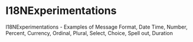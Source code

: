 # I18NExperimentations
I18NExperimentations - Examples of Message Format, Date Time, Number, Percent, Currency, Ordinal, Plural, Select, Choice, Spell out, Duration
